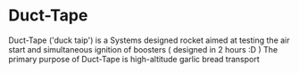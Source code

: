 # Duct-Tape
Duct-Tape ('duck taip') is a Systems designed rocket aimed at testing the air start and simultaneous ignition of boosters ( designed in 2 hours :D )
The primary purpose of Duct-Tape is high-altitude garlic bread transport

